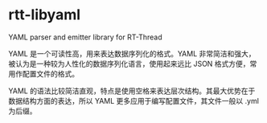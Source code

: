 # rtt-libyaml

YAML parser and emitter library for RT-Thread

YAML 是一个可读性高，用来表达数据序列化的格式。YAML 非常简洁和强大，被认为是一种较为人性化的数据序列化语言，使用起来远比 JSON 格式方便，常用作配置文件的格式。

YAML 的语法比较简洁直观，特点是使用空格来表达层次结构。其最大优势在于数据结构方面的表达，所以 YAML 更多应用于编写配置文件，其文件一般以 .yml 为后缀。
